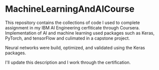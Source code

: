 # MachineLearningAndAICourse

This repository contains the collections of code I used to complete assignment in my IBM AI Engineering cerfiticate through Coursera. Implementation of AI and machine learning used packages such as Keras, PyTorch, and tensorFlow and culimated in a capstone project.  

Neural networks were build, optimized, and validated using the Keras packages.

I'll update this description and I work through the certification.
